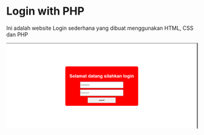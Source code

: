 # Login with PHP

Ini adalah website Login sederhana yang dibuat menggunakan HTML, CSS dan PHP

![alt text](image.png)